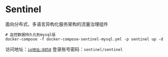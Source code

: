 # Sentinel

面向分布式、多语言异构化服务架构的流量治理组件

```shell
# 监控数据持久化到mysql版
docker-compose -f docker-compose-sentinel-mysql.yml -p sentinel up -d
```

访问地址：[`ip地址:8858`](http://IP地址或域名:8858)
登录账号密码：`sentinel/sentinel`
